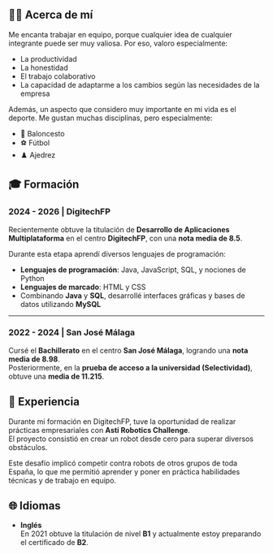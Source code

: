 ## 🙋‍♂️ Acerca de mí

Me encanta trabajar en equipo, porque cualquier idea de cualquier integrante puede ser muy valiosa. Por eso, valoro especialmente:

- La productividad  
- La honestidad  
- El trabajo colaborativo  
- La capacidad de adaptarme a los cambios según las necesidades de la empresa

Además, un aspecto que considero muy importante en mi vida es el deporte. Me gustan muchas disciplinas, pero especialmente:

- 🏀 Baloncesto  
- ⚽ Fútbol  
- ♟️ Ajedrez

## 🎓 Formación

### 2024 - 2026 | DigitechFP

Recientemente obtuve la titulación de **Desarrollo de Aplicaciones Multiplataforma** en el centro **DigitechFP**, con una **nota media de 8.5**.

Durante esta etapa aprendí diversos lenguajes de programación:

- **Lenguajes de programación**: Java, JavaScript, SQL, y nociones de Python  
- **Lenguajes de marcado**: HTML y CSS  
- Combinando **Java** y **SQL**, desarrollé interfaces gráficas y bases de datos utilizando **MySQL**

---

### 2022 - 2024 | San José Málaga

Cursé el **Bachillerato** en el centro **San José Málaga**, logrando una **nota media de 8.98**.  
Posteriormente, en la **prueba de acceso a la universidad (Selectividad)**, obtuve una **media de 11.215**.

## 💼 Experiencia

Durante mi formación en DigitechFP, tuve la oportunidad de realizar prácticas empresariales con **Asti Robotics Challenge**.  
El proyecto consistió en crear un robot desde cero para superar diversos obstáculos.  

Este desafío implicó competir contra robots de otros grupos de toda España, lo que me permitió aprender y poner en práctica habilidades técnicas y de trabajo en equipo.

## 🌐 Idiomas

- **Inglés**  
  En 2021 obtuve la titulación de nivel **B1** y actualmente estoy preparando el certificado de **B2**.

